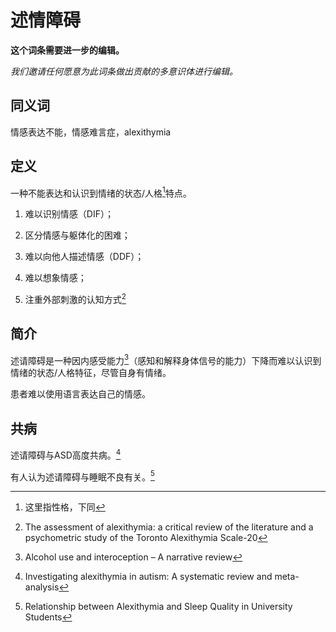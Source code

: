 # 述情障碍

**这个词条需要进一步的编辑。**

_我们邀请任何愿意为此词条做出贡献的多意识体进行编辑。_

## 同义词

情感表达不能，情感难言症，alexithymia

## 定义

一种不能表达和认识到情绪的状态/人格[^1]特点。

1. 难以识别情感（DIF）；

2. 区分情感与躯体化的困难；

3. 难以向他人描述情感（DDF）；

4. 难以想象情感；

5. 注重外部刺激的认知方式[^2]

## 简介

述请障碍是一种因内感受能力[^3]（感知和解释身体信号的能力）下降而难以认识到情绪的状态/人格特征，尽管自身有情绪。

患者难以使用语言表达自己的情感。

## 共病

述请障碍与ASD高度共病。[^4]

有人认为述请障碍与睡眠不良有关。[^5]

[^1]: 这里指性格，下同

[^2]: The assessment of alexithymia: a critical review of the literature and a psychometric study of the Toronto Alexithymia Scale-20

[^3]: Alcohol use and interoception – A narrative review

[^4]: Investigating alexithymia in autism: A systematic review and meta-analysis

[^5]: Relationship between Alexithymia and Sleep Quality in University Students

